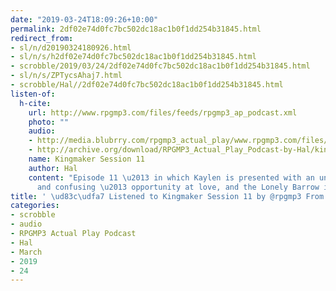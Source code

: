 ```yaml
---
date: "2019-03-24T18:09:26+10:00"
permalink: 2df02e74d0fc7bc502dc18ac1b0f1dd254b31845.html
redirect_from:
- sl/n/d20190324180926.html
- sl/n/s/h2df02e74d0fc7bc502dc18ac1b0f1dd254b31845.html
- scrobble/2019/03/24/2df02e74d0fc7bc502dc18ac1b0f1dd254b31845.html
- sl/n/s/ZPTycsAhaj7.html
- scrobble/Hal//2df02e74d0fc7bc502dc18ac1b0f1dd254b31845.html
listen-of:
  h-cite:
    url: http://www.rpgmp3.com/files/feeds/rpgmp3_ap_podcast.xml
    photo: ""
    audio:
    - http://media.blubrry.com/rpgmp3_actual_play/www.rpgmp3.com/files/game_recordings/Sugar_Fuelled_Gamers/kingmaker_session_11.mp3
    - http://archive.org/download/RPGMP3_Actual_Play_Podcast-by-Hal/kingmaker_session_11.mp3
    name: Kingmaker Session 11
    author: Hal
    content: "Episode 11 \u2013 in which Kaylen is presented with an unexpected \u2013
      and confusing \u2013 opportunity at love, and the Lonely Barrow is raided."
title: ' \ud83c\udfa7 Listened to Kingmaker Session 11 by @rpgmp3 From #RPGMP3ActualPlayPodcast'
categories:
- scrobble
- audio
- RPGMP3 Actual Play Podcast
- Hal
- March
- 2019
- 24
---
```

